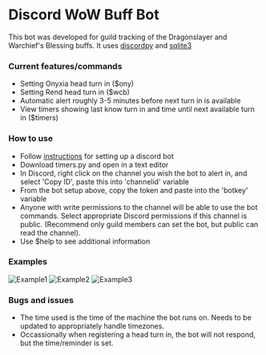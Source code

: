 # Discord WoW Buff Bot

This bot was developed for guild tracking of the Dragonslayer and Warchief's Blessing buffs.  It uses [discordpy](https://discordpy.readthedocs.io/en/latest/) and [sqlite3](https://docs.python.org/3/library/sqlite3.html)


### Current features/commands

* Setting Onyxia head turn in ($ony)
* Setting Rend head turn in ($wcb)
* Automatic alert roughly 3-5 minutes before next turn in is available
* View timers showing last know turn in and time until next available turn in ($timers)


### How to use

* Follow [instructions](https://discordpy.readthedocs.io/en/latest/discord.html) for setting up a discord bot
* Download timers.py and open in a text editor
* In Discord, right click on the channel you wish the bot to alert in, and select 'Copy ID', paste this into 'channelid' variable
* From the bot setup above, copy the token and paste into the 'botkey' variable
* Anyone with write permissions to the channel will be able to use the bot commands.  Select appropriate Discord permissions if this channel is public. (Recommend only guild members can set the bot, but public can read the channel).
* Use $help to see additional information


### Examples

![Example1](https://i.imgur.com/WRlj0Dt.png)
![Example2](https://i.imgur.com/iESeQP2.png)
![Example3](https://i.imgur.com/OmfmkH7.png)


### Bugs and issues

* The time used is the time of the machine the bot runs on.  Needs to be updated to appropriately handle timezones.
* Occassionally when registering a head turn in, the bot will not respond, but the time/reminder is set.
